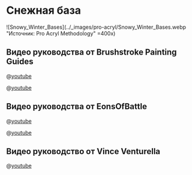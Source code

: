 # Снежная база

![Snowy_Winter_Bases](../_images/pro-acryl/Snowy_Winter_Bases.webp "Источник: Pro Acryl Methodology" =400x)

## Видео руководства от Brushstroke Painting Guides

@[youtube](https://youtu.be/MJLPccbxbkk?si=j-Olfvrq8FiQTulk)

@[youtube](https://youtu.be/7-UiTZ1bL4w?si=hOGkTnLPfR1MgEuz)

## Видео руководства от EonsOfBattle

@[youtube](https://youtu.be/gqXabq2NpHY?si=TWUcMV8gYUEAIu52)

@[youtube](https://youtu.be/SIg6OvDjLek?si=IwGZCta3lFjV76FI)

## Видео руководство от Vince Venturella

@[youtube](https://youtu.be/bMHTPfAvi_M?si=wfgdYLULuPsGQnxd)
